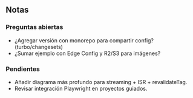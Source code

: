 ## Notas

### Preguntas abiertas
- ¿Agregar versión con monorepo para compartir config? (turbo/changesets)
- ¿Sumar ejemplo con Edge Config y R2/S3 para imágenes?

### Pendientes
- Añadir diagrama más profundo para streaming + ISR + revalidateTag.
- Revisar integración Playwright en proyectos guiados.

